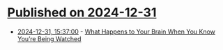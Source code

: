 # [Published on 2024-12-31](index.md)

* [2024-12-31, 15:37:00](https://soylentnews.org/article.pl?sid=24/12/30/1329238&from=rss) - [What Happens to Your Brain When You Know You’re Being Watched](https://soylentnews.org/article.pl?sid=24/12/30/1329238&from=rss)
